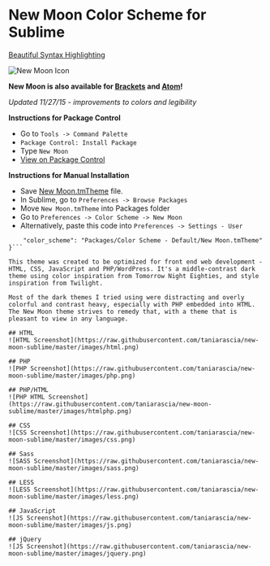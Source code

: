 New Moon Color Scheme for Sublime
===========================
[Beautiful Syntax Highlighting](http://taniarascia.github.io/new-moon/)

![New Moon Icon](https://github.com/taniarascia/new-moon/blob/master/images/newmoon.png)

**New Moon is also available for [Brackets](https://github.com/taniarascia/new-moon) and [Atom](https://github.com/taniarascia/new-moon-atom-syntax)!**

*Updated 11/27/15 - improvements to colors and legibility*

**Instructions for Package Control**

* Go to `Tools -> Command Palette`
* `Package Control: Install Package`
* Type `New Moon`
* [View on Package Control](https://packagecontrol.io/packages/New%20Moon%20Color%20Scheme)

**Instructions for Manual Installation**

* Save [New Moon.tmTheme](https://github.com/taniarascia/new-moon-sublime/blob/master/New%20Moon.tmTheme) file.
* In Sublime, go to `Preferences -> Browse Packages`
* Move `New Moon.tmTheme` into Packages folder
* Go to `Preferences -> Color Scheme -> New Moon`
* Alternatively, paste this code into `Preferences -> Settings - User`

```{
	"color_scheme": "Packages/Color Scheme - Default/New Moon.tmTheme"
}```

This theme was created to be optimized for front end web development - HTML, CSS, JavaScript and PHP/WordPress. It's a middle-contrast dark theme using color inspiration from Tomorrow Night Eighties, and style inspiration from Twilight. 

Most of the dark themes I tried using were distracting and overly colorful and contrast heavy, especially with PHP embedded into HTML. The New Moon theme strives to remedy that, with a theme that is pleasant to view in any language.

## HTML
![HTML Screenshot](https://raw.githubusercontent.com/taniarascia/new-moon-sublime/master/images/html.png)

## PHP
![PHP Screenshot](https://raw.githubusercontent.com/taniarascia/new-moon-sublime/master/images/php.png)

## PHP/HTML
![PHP HTML Screenshot](https://raw.githubusercontent.com/taniarascia/new-moon-sublime/master/images/htmlphp.png)

## CSS
![CSS Screenshot](https://raw.githubusercontent.com/taniarascia/new-moon-sublime/master/images/css.png)

## Sass
![SASS Screenshot](https://raw.githubusercontent.com/taniarascia/new-moon-sublime/master/images/sass.png)

## LESS
![LESS Screenshot](https://raw.githubusercontent.com/taniarascia/new-moon-sublime/master/images/less.png)

## JavaScript
![JS Screenshot](https://raw.githubusercontent.com/taniarascia/new-moon-sublime/master/images/js.png)

## jQuery
![JS Screenshot](https://raw.githubusercontent.com/taniarascia/new-moon-sublime/master/images/jquery.png)
